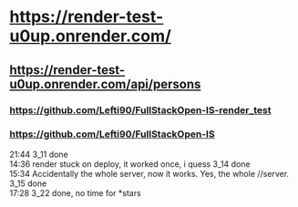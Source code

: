 # https://render-test-u0up.onrender.com/
## https://render-test-u0up.onrender.com/api/persons
### https://github.com/Lefti90/FullStackOpen-IS-render_test
### https://github.com/Lefti90/FullStackOpen-IS

<p>
21:44 3_11 done <br>
14:36 render stuck on deploy, it worked once, i quess 3_14 done<br>
15:34 Accidentally the whole server, now it works. Yes, the whole //server. 3_15 done<br>
17:28 3_22 done, no time for *stars<br>
</p>
